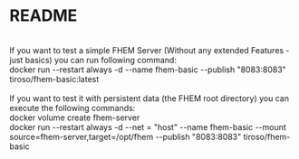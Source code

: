 # README<br>
<br>
If you want to test a simple FHEM Server (Without any extended Features - just basics) you can run following command:<br>
docker run --restart always -d --name fhem-basic --publish "8083:8083" tiroso/fhem-basic:latest
<br>
<br>
If you want to test it with persistent data (the FHEM root directory) you can execute the following commands:<br>
docker volume create fhem-server<br>
docker run --restart always -d --net = "host" --name fhem-basic --mount source=fhem-server,target=/opt/fhem --publish "8083:8083" tiroso/fhem-basic<br>
